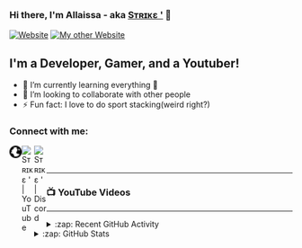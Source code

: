 ### Hi there, I'm Allaissa - aka [Sтʀɪᴋɛ '](https://strike-yt.netlify.app/) 👋 

[![Website](https://img.shields.io/website?label=strike-yt.com&style=for-the-badge&url=https://strike-yt.netlify.app/)](https://strike-yt.netlify.app/)
[![My other Website](https://img.shields.io/website?label=strikeyt.com&style=for-the-badge&url=https://strikeyt.netlify.app/)](https://strikeyt.netlify.app/)

## I'm a Developer, Gamer, and a Youtuber!

- 🌱 I’m currently learning everything 🤣
- 👯 I’m looking to collaborate with other people
- ⚡ Fun fact: I love to do sport stacking(weird right?)

### Connect with me:

[<img align="left" alt="strike-yt.com" width="22px" src="https://raw.githubusercontent.com/iconic/open-iconic/master/svg/globe.svg" />](https://strike-yt.netlify.app/)
[<img align="left" alt="Sтʀɪᴋɛ ' | YouTube" width="22px" src="https://cdn.jsdelivr.net/npm/simple-icons@v3/icons/youtube.svg" />](https://www.youtube.com/channel/UC6QnV_t2zZ3IhaLydounAlQ)
[<img align="left" alt="Sтʀɪᴋɛ ' | Discord" width="22px" src="https://cdn.jsdelivr.net/npm/simple-icons@v3/icons/discord.svg" />](https://discord.gg/znQvJnhmfu)

<!-- <br /> -->
<br />
<br />

---

### 📺 YouTube Videos

<!-- YOUTUBE:START -->
<!-- YOUTUBE:END -->

<!-- ➡️ [more videos...](https://www.youtube.com/channel/UC6QnV_t2zZ3IhaLydounAlQ) -->

---

<details>
  <summary>:zap: Recent GitHub Activity</summary>
  
<!--START_SECTION:activity-->
1. ℹ Inputed a README.md on my account [/Allaisa/Allaisa](https://github.com/Allaisa)
2. 🗑 Deleted One of my unnecessary Repos [/Allaisa/strike-yt/](https://github.com/Allaisa/strike-yt/settings)
3. ❗️ Re-made my **Private** Repo For one of my Websites [Allaisa/strikeytofficialwebsite](https://github.com/Allaisa/strikeytofficial)
4. ✅ Created a **Private** Repo for My project [/Allaisa/calculator](https://github.com/Allaisa/rinda-calculator)
5. 🈂 Created Another **Private** Repo for My project [Allaisa/age-calculator](https://github.com/Allaisa/age-calculator)
<!--END_SECTION:activity-->

</details>

<details>
  <summary>:zap: GitHub Stats</summary>

  <img align="left" alt="codeSTACKr's GitHub Stats" src="https://github-readme-stats.vercel.app/api?username=Allaisa&show_icons=true&hide_border=true&theme=radical" />

</details>

[https://strike-yt.netlify.app/]: https://strike-yt.netlify.app/
[https://strikeyt.netlify.app/]: https://strikeyt.netlify.app/
[youtube]: https://www.youtube.com/channel/UC6QnV_t2zZ3IhaLydounAlQ
